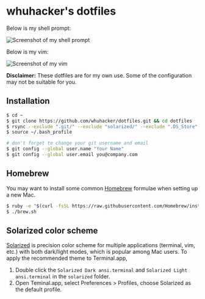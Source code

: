 # whuhacker's dotfiles

Below is my shell prompt:

![Screenshot of my shell prompt](http://i.imgur.com/AWBwXqx.jpg?1)

Below is my vim:

![Screenshot of my vim](http://i.imgur.com/nZsXvQU.jpg?1)

**Disclaimer:** These dotfiles are for my own use. Some of the configuration may not be suitable for you.

## Installation

```bash
$ cd ~
$ git clone https://github.com/whuhacker/dotfiles.git && cd dotfiles
$ rsync --exclude ".git/" --exclude "solarized/" --exclude ".DS_Store" --exclude "README.md" -avh --no-perms . ~
$ source ~/.bash_profile

# don't forget to change your git username and email
$ git config --global user.name "Your Name"
$ git config --global user.email you@company.com
```

## Homebrew

You may want to install some common [Homebrew](http://brew.sh) formulae when setting up a new Mac.

```bash
$ ruby -e "$(curl -fsSL https://raw.githubusercontent.com/Homebrew/install/master/install)"
$ ./brew.sh
```

## Solarized color scheme

[Solarized](https://github.com/altercation/solarized) is precision color scheme for multiple applications (terminal, vim, etc.) with both dark/light modes, which is popular among Mac users. To apply the recommended theme to Terminal.app,

1. Double click the `Solarized Dark ansi.terminal` and `Solarized Light ansi.terminal` in the `solarized` folder.
2. Open Teminal.app, select Preferences > Profiles, choose Solarized as the default profile.